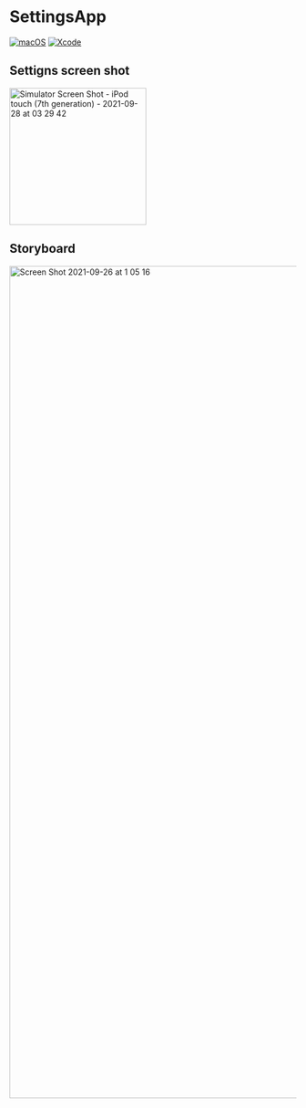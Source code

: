 # SettingsApp

[![macOS](https://img.shields.io/badge/macOS-BigSur-black)](https://developer.apple.com/macos/)
[![Xcode](https://img.shields.io/badge/Xcode-13-blue.svg)](https://developer.apple.com/xcode)

## Settigns screen shot
<img src="https://user-images.githubusercontent.com/5770480/134966028-a1d683a6-6691-4447-8b79-4c365ff2cdfc.png" alt="Simulator Screen Shot - iPod touch (7th generation) - 2021-09-28 at 03 29 42" width=240>

## Storyboard
<img width="1459" alt="Screen Shot 2021-09-26 at 1 05 16" src="https://user-images.githubusercontent.com/5770480/134966354-3ade99a0-ef45-443d-87fe-d4bb375c153e.png">

